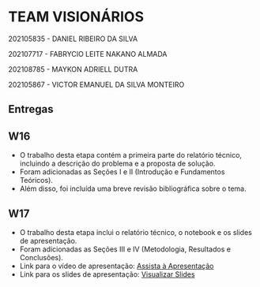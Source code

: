 # TEAM VISIONÁRIOS

202105835 - DANIEL RIBEIRO DA SILVA

202107717 - FABRYCIO LEITE NAKANO ALMADA

202108785 - MAYKON ADRIELL DUTRA

202105867 - VICTOR EMANUEL DA SILVA MONTEIRO






## Entregas

## W16
- O trabalho desta etapa contém a primeira parte do relatório técnico, incluindo a descrição do problema e a proposta de solução.
- Foram adicionadas as Seções I e II (Introdução e Fundamentos Teóricos).
- Além disso, foi incluída uma breve revisão bibliográfica sobre o tema.

## W17
- O trabalho desta etapa inclui o relatório técnico, o notebook e os slides de apresentação.
- Foram adicionadas as Seções III e IV (Metodologia, Resultados e Conclusões).
- Link para o vídeo de apresentação: [Assista à Apresentação](https://youtu.be/joLUeVVGigA)
- Link para os slides de apresentação: [Visualizar Slides](https://www.canva.com/design/DAFr0f4UmkE/afFkT4kQKTlkwEoZhniizg/edit?utm_content=DAFr0f4UmkE&utm_campaign=designshare&utm_medium=link2&utm_source=sharebutton)
